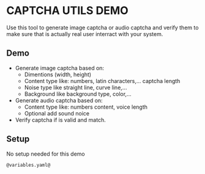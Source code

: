 <!--
Dear developer!     

When you create your very valuable documentation, please be aware that this Readme.md is not only published on github. This documentation is also processed automatically and published on our website. For this to work, the two headings "Demo" and "Setup" must not be changed. Do also not change the order of the headings. Feel free to add sub-sections wherever you want.
-->

# CAPTCHA UTILS DEMO

Use this tool to generate image captcha or audio captcha and verify them to make sure that is actually real user interract with your system.

<!--
The explanations under "MY-RRODUCT-NAME" are displayed  e.g. for the Connector A-Trust here: https://market.axonivy.com/a-trust#tab-description   
-->

## Demo

- Generate image captcha based on:
	- Dimentions (width, height)
	- Content type like: numbers, latin characters,... captcha length
	- Noise type like straight line, curve line,...
	- Background like background type, color,... 
- Generate audio captcha based on:
	- Content type like: numbers content, voice length
	- Optional add sound noice
- Verify captcha if is valid and match.

<!--
We use all entries under the heading "Demo" for the demo-Tab on our Website, e.g. for the Connector A-Trust here: https://market.axonivy.com/a-trust#tab-demo  
-->

## Setup

No setup needed for this demo
<!--
The entries under the heading "Setup" are filled in this tab, e.g. for the Connector A-Trust here: https://market.axonivy.com/a-trust#tab-setup. 
-->

```
@variables.yaml@
```
